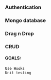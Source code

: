 ### Authentication

### Mongo database

### Drag n Drop

### CRUD

#### GOALS:

    Use Hooks
    Unit testing
